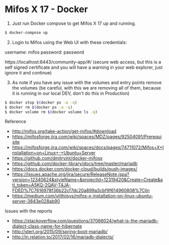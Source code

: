# Mifos X 17 - Docker

1. Just run Docker compose to get Mifos X 17 up and running.

```bash
$ docker-compose up
```


2. Login to Mifos using the Web UI with these credentials:

username: mifos
password: password

https://localhost:8443/community-app/#/ (secure web access, but this is a self signed certificate and you will have a warning in your web explorer, just ignore it and continue)


3. As note if you have any issue with the volumes and entry points remove the volumes (be careful, with this we are removing all of them, because it is running in our local DEV, don't do this in Production)
```bash
$ docker stop $(docker ps -a -q)
$ docker rm $(docker ps -a -q)
$ docker volume rm $(docker volume ls -q)
```

Reference 

* http://mifos.org/take-action/get-mifos/#download
* https://mifosforge.jira.com/wiki/spaces/MDZ/pages/92504091/Prerequisite
* https://mifosforge.jira.com/wiki/spaces/docs/pages/74711072/Mifos+X+Installation+on+Linux+-+Ubuntu+Server 
* https://github.com/dmitryint/docker-mifosx
* https://github.com/docker-library/docs/tree/master/mariadb
* https://docs.docker.com/docker-cloud/builds/push-images/
* https://issues.apache.org/jira/secure/ReleaseNote.jspa?version=12340624&styleName=&projectId=12319420&Create=Create&atl_token=A5KQ-2QAV-T4JA-FDED%7C7616978f36b22cf7dc20a899a3cbf9f614960808%7Clin
* https://medium.com/viithiisys/mifos-x-installation-on-linux-ubuntu-server-3843e028ab90

Issues with the reports
* https://stackoverflow.com/questions/37066024/what-is-the-mariadb-dialect-class-name-for-hibernate
* http://sterl.org/2015/09/spring-boot-mariadb/
* http://in.relation.to/2017/02/16/mariadb-dialects/
